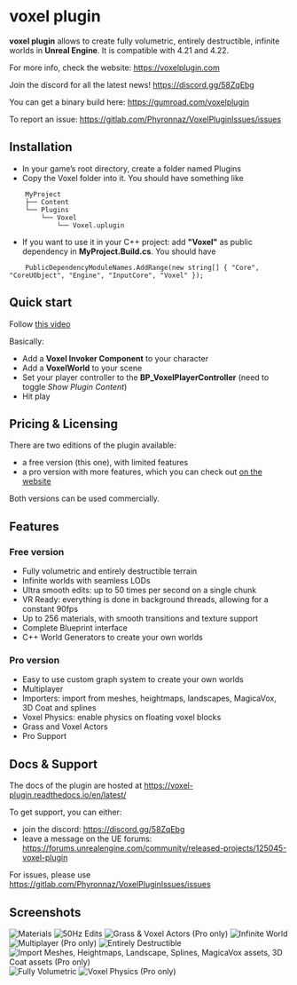 # voxel plugin

**voxel plugin** allows to create fully volumetric, entirely destructible, infinite worlds in **Unreal Engine**.
It is compatible with 4.21 and 4.22.

For more info, check the website: https://voxelplugin.com

Join the discord for all the latest news! https://discord.gg/58ZqEbg

You can get a binary build here: https://gumroad.com/voxelplugin

To report an issue: https://gitlab.com/Phyronnaz/VoxelPluginIssues/issues

## Installation
* In your game’s root directory, create a folder named Plugins
* Copy the Voxel folder into it. You should have something like
```
    MyProject
    ├── Content
    └── Plugins
        └── Voxel
            └── Voxel.uplugin
```
* If you want to use it in your C++ project: add **"Voxel"** as public dependency in **MyProject.Build.cs**. You should have
```
    PublicDependencyModuleNames.AddRange(new string[] { "Core", "CoreUObject", "Engine", "InputCore", "Voxel" });
```
## Quick start
Follow [this video](https://www.youtube.com/watch?v=EpXu9kqFoSM)

Basically:
* Add a **Voxel Invoker Component** to your character
* Add a **VoxelWorld** to your scene
* Set your player controller to the **BP_VoxelPlayerController** (need to toggle *Show Plugin Content*)
* Hit play

## Pricing & Licensing

There are two editions of the plugin available:

* a free version (this one), with limited features
* a pro version with more features, which you can check out [on the website](https://voxelplugin.com)

Both versions can be used commercially.

## Features

### Free version
* Fully volumetric and entirely destructible terrain
* Infinite worlds with seamless LODs
* Ultra smooth edits: up to 50 times per second on a single chunk
* VR Ready: everything is done in background threads, allowing for a constant 90fps
* Up to 256 materials, with smooth transitions and texture support
* Complete Blueprint interface
* C++ World Generators to create your own worlds

### Pro version
* Easy to use custom graph system to create your own worlds
* Multiplayer
* Importers: import from meshes, heightmaps, landscapes, MagicaVox, 3D Coat and splines
* Voxel Physics: enable physics on floating voxel blocks
* Grass and Voxel Actors
* Pro Support

## Docs & Support
The docs of the plugin are hosted at https://voxel-plugin.readthedocs.io/en/latest/

To get support, you can either:
* join the discord: https://discord.gg/58ZqEbg
* leave a message on the UE forums: https://forums.unrealengine.com/community/released-projects/125045-voxel-plugin

For issues, please use https://gitlab.com/Phyronnaz/VoxelPluginIssues/issues

## Screenshots
![Materials](https://i.imgur.com/du0V5i6.png)
![50Hz Edits](https://i.imgur.com/4ouIrX9.png)
![Grass & Voxel Actors (Pro only)](https://i.imgur.com/0Ic3o6h.png)
![Infinite World](https://i.imgur.com/hvfXNob.png)
![Multiplayer (Pro only)](https://i.imgur.com/wEMPfYm.png)
![Entirely Destructible](https://i.imgur.com/v3zjXQj.png)
![Import Meshes, Heightmaps, Landscape, Splines, MagicaVox assets, 3D Coat assets (Pro only)](https://i.imgur.com/YiX8afI.png)
![Fully Volumetric](https://i.imgur.com/9tH7yVv.png)
![Voxel Physics (Pro only)](https://i.imgur.com/c6Zc4oD.png)
